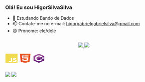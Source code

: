 ### Olá! Eu sou HigorSilvaSilva

- 🌱 Estudando Bando de Dados
- 📫 Contate-me no e-mail: higorgabrielgabrielsilva@gmail.com
- 😄 Pronome: ele/dele

##

<div align="center">
  <a href="https://github.com/HigorSilvaSilva">
  <img height="130em" src="https://github-readme-stats.vercel.app/api?username=HigorSilvaSilva&show_icons=true&theme=dark&include_all_commits=true&count_private=true"/>
  <img height="130em" src="https://github-readme-stats.vercel.app/api/top-langs/?username=HigorSilvaSilva&layout=compact&langs_count=7&theme=dark"/>
</div>
<div style="display: inline_block"><br>
  <img align="center" alt="Higor-Js" height="30" width="40" src="https://raw.githubusercontent.com/devicons/devicon/master/icons/javascript/javascript-plain.svg">
  <img align="center" alt="Higor-HTML" height="30" width="40" src="https://raw.githubusercontent.com/devicons/devicon/master/icons/html5/html5-original.svg">
  <img align="center" alt="Higor-Csharp" height="30" width="40" src="https://raw.githubusercontent.com/devicons/devicon/master/icons/csharp/csharp-original.svg">
</div>
  
  
   ##
 
<div> 
  <a href="https://www.linkedin.com/in/higor-gsilva/" target="_blank"><img src="https://img.shields.io/badge/-LinkedIn-%230077B5?style=for-the-badge&logo=linkedin&logoColor=white" target="_blank"></a> 
  <a href = "mailto:higorgabrielgabrielsilva.com"><img src="https://img.shields.io/badge/-Gmail-%23333?style=for-the-badge&logo=gmail&logoColor=white" target="_blank"></a>
